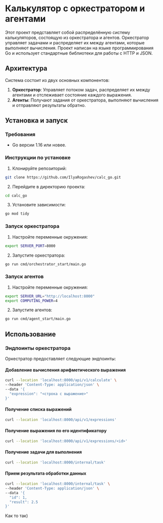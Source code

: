 # Калькулятор с оркестратором и агентами

Этот проект представляет собой распределённую систему калькуляторов, состоящую из оркестратора и агентов. Оркестратор управляет задачами и распределяет их между агентами, которые выполняют вычисления. Проект написан на языке программирования Go и использует стандартные библиотеки для работы с HTTP и JSON.

## Архитектура

Система состоит из двух основных компонентов:

1. **Оркестратор**: Управляет потоком задач, распределяет их между агентами и отслеживает состояние каждого выражения.
2. **Агенты**: Получают задания от оркестратора, выполняют вычисления и отправляют результаты обратно.

## Установка и запуск

### Требования

- Go версии 1.16 или новее.

### Инструкции по установке

1. Клонируйте репозиторий:

```bash
git clone https://github.com/IlyaRogashev/calc_go.git
```

2. Перейдите в директорию проекта:

```bash
cd calc_go
```

3. Установите зависимости:

```bash
go mod tidy
```

### Запуск оркестратора

1. Настройте переменные окружения:

```bash
export SERVER_PORT=8000
```

2. Запустите оркестратора:

```bash
go run cmd/orchestrator_start/main.go
```

### Запуск агентов

1. Настройте переменные окружения:

```bash
export SERVER_URL="http://localhost:8000"
export COMPUTING_POWER=4
```

2. Запустите агентов:

```bash
go run cmd/agent_start/main.go
```

## Использование

### Эндпоинты оркестратора

Оркестратор предоставляет следующие эндпоинты:

#### Добавление вычисления арифметического выражения

```bash
curl --location 'localhost:8000/api/v1/calculate' \
--header 'Content-Type: application/json' \
--data '{
  "expression": "<строка с выражение>"
}'
```

#### Получение списка выражений

```bash
curl --location 'localhost:8000/api/v1/expressions'
```

#### Получение выражения по его идентификатору

```bash
curl --location 'localhost:8000/api/v1/expressions/<id>'
```

#### Получение задачи для выполнения

```bash
curl --location 'localhost:8000/internal/task'
```

#### Прием результата обработки данных

```bash
curl --location 'localhost:8000/internal/task' \
--header 'Content-Type: application/json' \
--data '{
  "id": 1,
  "result": 2.5
}'
```
Как то так)
